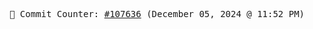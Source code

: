 <p align="center">
    <samp>
        📮 Commit Counter: <a href="https://github.com/Javascript-void0/Javascript-void0/commits/main">#107636</a> (December 05, 2024 @ 11:52 PM)
    </samp>
</p>